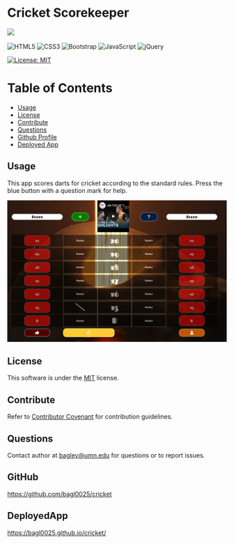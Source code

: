 # Cricket Scorekeeper
<p>
  <a href="https://online.visualstudio.com/environments/new?name=My%20Project&repo=username/reponame">
    <img src="https://img.shields.io/endpoint?style=social&url=https%3A%2F%2Faka.ms%2Fvso-badge">
  </a>
</p>

![HTML5](https://img.shields.io/badge/html5-%23E34F26.svg?style=for-the-badge&logo=html5&logoColor=white)
![CSS3](https://img.shields.io/badge/css3-%231572B6.svg?style=for-the-badge&logo=css3&logoColor=white)
![Bootstrap](https://img.shields.io/badge/bootstrap-%23563D7C.svg?style=for-the-badge&logo=bootstrap&logoColor=white)
![JavaScript](https://img.shields.io/badge/javascript-%23323330.svg?style=for-the-badge&logo=javascript&logoColor=%23F7DF1E)
![jQuery](https://img.shields.io/badge/jquery-%230769AD.svg?style=for-the-badge&logo=jquery&logoColor=white)

[![License: MIT](https://img.shields.io/badge/License-MIT-yellow.svg)](https://opensource.org/licenses/MIT)

# Table of Contents

- [Usage](#usage)
- [License](#license)
- [Contribute](#contribute)
- [Questions](#questions)
- [Github Profile](#github)
- [Deployed App](#deployedapp)

## Usage

This app scores darts for cricket according to the standard rules. Press the blue button with a question mark for help.

  <img src="./assets/images/screenshot.png" alt="cricket app screenshot" width="600"/>
    
  ## License
  This software is under the [MIT](./LICENSE) license.
  
  ## Contribute
  Refer to [Contributor Covenant](https://www.contributor-covenant.org/) for contribution guidelines.

## Questions

Contact author at bagley@umn.edu for questions or to report issues.

## GitHub

https://github.com/bagl0025/cricket

## DeployedApp

https://bagl0025.github.io/cricket/
